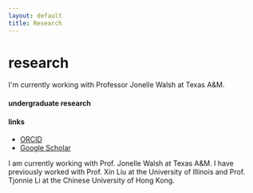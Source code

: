 ```yaml
---
layout: default
title: Research
---
```


# research
I'm currently working with Professor Jonelle Walsh at Texas A&M. 

#### undergraduate research

#### links
* [ORCID](https://orcid.org/0000-0001-9975-9196) 
* [Google Scholar](https://scholar.google.com/citations?hl=en&user=_MfhceYAAAAJ) 

I am currently working with Prof. Jonelle Walsh at Texas A&M. I have previously worked with Prof. Xin Liu at the University of Illinois and Prof. Tjonnie Li at the Chinese University of Hong Kong.
